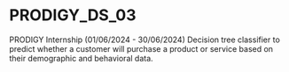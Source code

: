 # PRODIGY_DS_03
PRODIGY Internship (01/06/2024 - 30/06/2024) Decision tree classifier to predict whether a customer will purchase a product or service based on their demographic and behavioral data.
